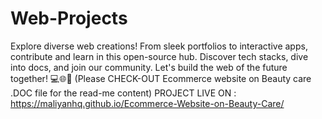 # Web-Projects
Explore diverse web creations! From sleek portfolios to interactive apps, contribute and learn in this open-source hub. Discover tech stacks, dive into docs, and join our community. Let's build the web of the future together! 💻🌐🚀
(Please CHECK-OUT Ecommerce website on Beauty care .DOC file for the read-me content)
PROJECT LIVE ON : https://maliyanhq.github.io/Ecommerce-Website-on-Beauty-Care/

